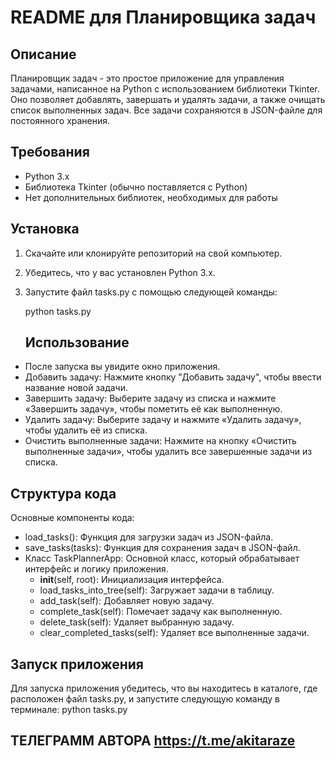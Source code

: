 # README для Планировщика задач

## Описание
Планировщик задач - это простое приложение для управления задачами, написанное на Python с использованием библиотеки Tkinter. Оно позволяет добавлять, завершать и удалять задачи, а также очищать список выполненных задач. Все задачи сохраняются в JSON-файле для постоянного хранения.
## Требования
- Python 3.x
- Библиотека Tkinter (обычно поставляется с Python)
- Нет дополнительных библиотек, необходимых для работы
## Установка
1. Скачайте или клонируйте репозиторий на свой компьютер.
2. Убедитесь, что у вас установлен Python 3.x.
3. Запустите файл tasks.py с помощью следующей команды:
   
   python tasks.py
   ## Использование
- После запуска вы увидите окно приложения.
- Добавить задачу: Нажмите кнопку "Добавить задачу", чтобы ввести название новой задачи.
- Завершить задачу: Выберите задачу из списка и нажмите «Завершить задачу», чтобы пометить её как выполненную.
- Удалить задачу: Выберите задачу и нажмите «Удалить задачу», чтобы удалить её из списка.
- Очистить выполненные задачи: Нажмите на кнопку «Очистить выполненные задачи», чтобы удалить все завершенные задачи из списка.
## Структура кода
Основные компоненты кода:
- load_tasks(): Функция для загрузки задач из JSON-файла.
- save_tasks(tasks): Функция для сохранения задач в JSON-файл.
- Класс TaskPlannerApp: Основной класс, который обрабатывает интерфейс и логику приложения.
  - __init__(self, root): Инициализация интерфейса.
  - load_tasks_into_tree(self): Загружает задачи в таблицу.
  - add_task(self): Добавляет новую задачу.
  - complete_task(self): Помечает задачу как выполненную.
  - delete_task(self): Удаляет выбранную задачу.
  - clear_completed_tasks(self): Удаляет все выполненные задачи.
## Запуск приложения
Для запуска приложения убедитесь, что вы находитесь в каталоге, где расположен файл tasks.py, и запустите следующую команду в терминале:
python tasks.py

## ТЕЛЕГРАММ АВТОРА https://t.me/akitaraze
